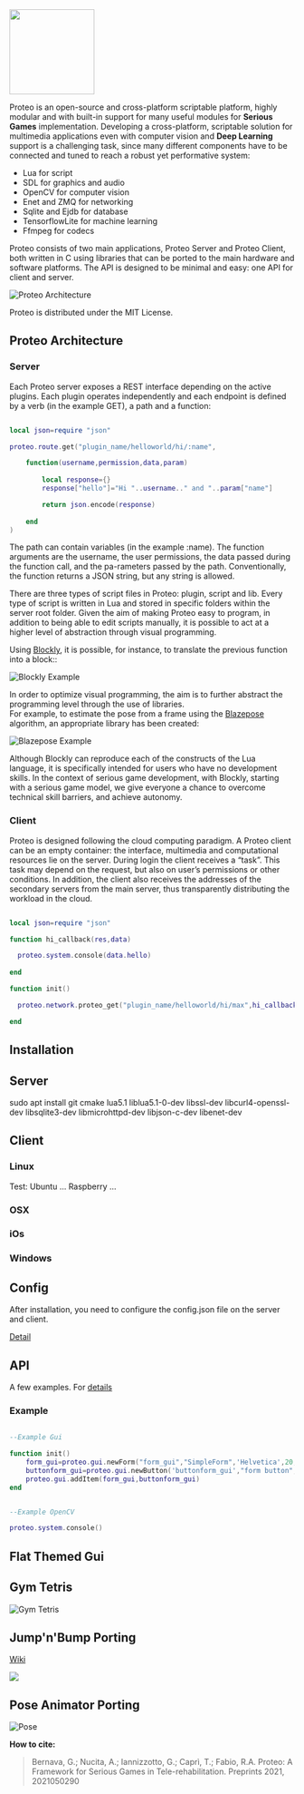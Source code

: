 
<img src="Logo_simple.png" width="150">

Proteo is an open-source and cross-platform scriptable platform, highly modular and with built-in support for many useful modules for **Serious Games** implementation. Developing a cross-platform, scriptable solution for multimedia applications even with computer vision and **Deep Learning** support is a challenging task, since many different components have to be connected and tuned to reach a robust yet performative system:

- Lua for script
- SDL for graphics and audio
- OpenCV for computer vision
- Enet and ZMQ for networking
- Sqlite and Ejdb for database
- TensorflowLite for machine learning
- Ffmpeg for codecs 

Proteo consists of two main applications, Proteo Server and Proteo Client, both written in C using libraries that can be ported to the main hardware and software platforms. The API is designed to be minimal and easy: one API for client and server.

![Proteo Architecture](Proteo_Architecture.png)

Proteo is distributed under the MIT License. 

## Proteo Architecture

### Server

Each Proteo server exposes a REST interface depending on the active plugins. Each plugin operates independently and each endpoint is defined by a verb (in the example GET), a path and a function:

```lua

local json=require "json"

proteo.route.get("plugin_name/helloworld/hi/:name",

	function(username,permission,data,param) 
  
		local response={}
		response["hello"]="Hi "..username.." and "..param["name"]

		return json.encode(response)
    
	end
)

```
The path can contain variables (in the example :name). The function arguments are the username, the user permissions, the data passed during the function call, and the pa-rameters passed by the path. Conventionally, the function returns a JSON string, but any string is allowed.

There are three types of script files in Proteo: plugin, script and lib. Every type of script is written in Lua and stored in specific folders within the server root folder. Given the aim of making Proteo easy to program, in addition to being able to edit scripts manually, it is possible to act at a higher level of abstraction through visual programming.

Using [Blockly](https://developers.google.com/blockly), it is possible, for instance, to translate the previous function into a block::

![Blockly Example](Blockly_example.png)

In order to optimize visual programming, the aim is to further abstract the programming level through the use of libraries.  
For example, to estimate the pose from a frame using the [Blazepose](https://google.github.io/mediapipe/solutions/pose.html) algorithm, an appropriate library has been created:

![Blazepose Example](Blaze_pose.png)

Although Blockly can reproduce each of the constructs of the Lua language, it is specifically intended for users who have no development skills. In the context of serious game development, with Blockly, starting with a serious game model, we give everyone a chance to overcome technical skill barriers, and achieve autonomy. 

### Client

Proteo is designed following the cloud computing paradigm. A Proteo client can be an empty container: the interface, multimedia and computational resources lie on the server. During login the client receives a “task”. This task may depend on the request, but also on user’s permissions or other conditions. In addition, the client also receives the addresses of the secondary servers from the main server, thus transparently distributing the workload in the cloud. 

```lua

local json=require "json"

function hi_callback(res,data)

  proteo.system.console(data.hello)
  
end

function init()

  proteo.network.proteo_get("plugin_name/helloworld/hi/max",hi_callback)

end

```
## Installation


## Server

sudo apt install git cmake lua5.1 liblua5.1-0-dev libssl-dev libcurl4-openssl-dev libsqlite3-dev libmicrohttpd-dev libjson-c-dev libenet-dev

## Client 

### Linux
Test: Ubuntu ... Raspberry ...

### OSX

### iOs

### Windows


## Config

After installation, you need to configure the config.json file on the server and client.

[Detail](https://github.com/massimobernava/proteo/wiki/Config-file)


## API

A few examples. For [details](https://github.com/massimobernava/proteo/wiki/API)

### Example

```lua

--Example Gui

function init()
	form_gui=proteo.gui.newForm("form_gui","SimpleForm",'Helvetica',20,"black","crimson","blanchedalmond",30,proteo.gui.FormType.Normal,"","",MID_X,MID_Y,250,250,"")
	buttonform_gui=proteo.gui.newButton('buttonform_gui',"form button",'Helvetica',15,"black","cornsilk",1,"crimson",false,20 ,50,100,25,"")
	proteo.gui.addItem(form_gui,buttonform_gui)
end

```

```lua

--Example OpenCV

proteo.system.console()

```

## Flat Themed Gui

## Gym Tetris

![Gym Tetris](Gym_tetris.png)

## Jump'n'Bump Porting
[Wiki](https://en.wikipedia.org/wiki/Jump_%27n_Bump)

![](jumpnbump.gif)

## Pose Animator Porting

![Pose](Pose.png)

**How to cite:**
>Bernava, G.; Nucita, A.; Iannizzotto, G.; Caprì, T.; Fabio, R.A. Proteo: A Framework for Serious Games in Tele-rehabilitation. Preprints 2021, 2021050290 
